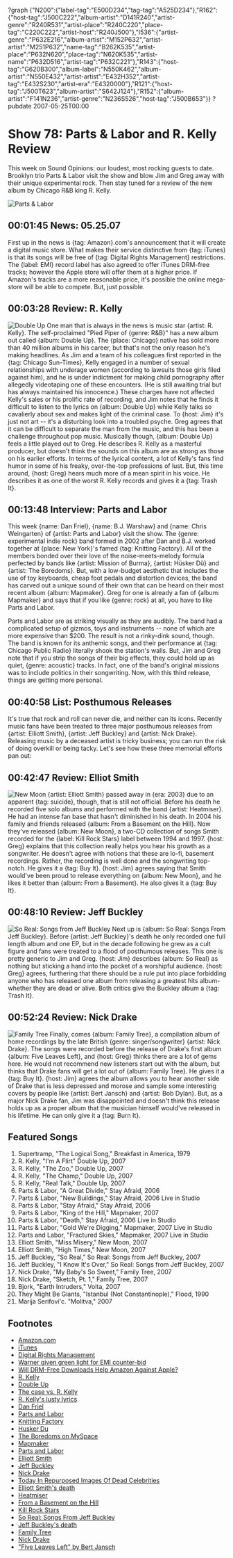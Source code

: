 ?graph {"N200":{"label-tag":"E500D234","tag-tag":"A525D234"},"R162":{"host-tag":"J500C222","album-artist":"D141R240","artist-genre":"R240R531","artist-place":"R240C220","place-tag":"C220C222","artist-host":"R240J500"},"I536":{"artist-genre":"P632E216","album-artist":"M152P632","artist-artist":"M251P632","name-tag":"B262K535","artist-place":"P632N620","place-tag":"N620K535","artist-name":"P632D516","artist-tag":"P632C221"},"R143":{"host-tag":"G620B300","album-label":"N550K462","album-artist":"N550E432","artist-artist":"E432H352","artist-tag":"E432S230","artist-era":"E4320000"},"R121":{"host-tag":"J500T623","album-artist":"S642J124"},"R152":{"album-artist":"F141N236","artist-genre":"N236S526","host-tag":"J500B653"}}
?pubdate 2007-05-25T00:00

# Show 78: Parts & Labor and R. Kelly Review
This week on Sound Opinions: our loudest, most rocking guests to date. Brooklyn trio Parts & Labor visit the show and blow Jim and Greg away with their unique experimental rock. Then stay tuned for a review of the new album by Chicago R&B king R. Kelly.

![Parts & Labor](http://static.soundopinions.org/images/2007/partslabor.jpg)


## 00:01:45 News: 05.25.07
First up in the news is {tag: Amazon}.com's announcement that it will create a digital music store. What makes their service distinctive from {tag: iTunes} is that its songs will be free of {tag: Digital Rights Management} restrictions. The {label: EMI} record label has also agreed to offer iTunes DRM-free tracks; however the Apple store will offer them at a higher price. If Amazon's tracks are a more reasonable price, it's possible the online mega-store will be able to compete. But, just possible. 

## 00:03:28 Review: R. Kelly
![Double Up](http://is5.mzstatic.com/image/thumb/Music/v4/af/9b/6d/af9b6d9c-1ba1-5713-3e55-ad8f81585251/source/600x600bb.jpg "140083/255510899")
One man that is always in the news is music star {artist: R. Kelly}. The self-proclaimed "Pied Piper of {genre: R&B}" has a new album out called {album: Double Up}. The {place: Chicago} native has sold more than 40 million albums in his career, but that's not the only reason he's making headlines. As Jim and a team of his colleagues first reported in the {tag: Chicago Sun-Times}, Kelly engaged in a number of sexual relationships with underage women (according to lawsuits those girls filed against him), and he is under indictment for making child pornography after allegedly videotaping one of these encounters. (He is still awaiting trial but has always maintained his innocence.) These charges have not affected Kelly's sales or his prolific rate of recording, and Jim notes that he finds it difficult to listen to the lyrics on {album: Double Up} while Kelly talks so cavalierly about sex and makes light of the criminal case. To {host: Jim} it's just not art -- it's a disturbing look into a troubled psyche. Greg agrees that it can be difficult to separate the man from the music, and this has been a challenge throughout pop music. Musically though, {album: Double Up} feels a little played out to Greg. He describes R. Kelly as a masterful producer, but doesn't think the sounds on this album are as strong as those on his earlier efforts. In terms of the lyrical content, a lot of Kelly's fans find humor in some of his freaky, over-the-top professions of lust. But, this time around, {host: Greg} hears much more of a mean spirit in his voice. He describes it as one of the worst R. Kelly records and gives it a {tag: Trash It}.

## 00:13:48 Interview: Parts and Labor
This week {name: Dan Friel}, {name: B.J. Warshaw} and {name: Chris Weingarten} of {artist: Parts and Labor} visit the show. The {genre: experimental indie rock} band formed in 2002 after Dan and B.J. worked together at {place: New York}'s famed {tag: Knitting Factory}. All of the members bonded over their love of the noise-meets-melody formula perfected by bands like {artist: Mission of Burma}, {artist: Hüsker Dü} and {artist: The Boredoms}. But, with a low-budget aesthetic that includes the use of toy keyboards, cheap foot pedals and distortion devices, the band has carved out a unique sound of their own that can be heard on their most recent album {album: Mapmaker}. Greg for one is already a fan of {album: Mapmaker} and says that if you like {genre: rock} at all, you have to like Parts and Labor.

Parts and Labor are as striking visually as they are audibly. The band had a complicated setup of gizmos, toys and instruments -- none of which are more expensive than $200. The result is not a rinky-dink sound, though. The band is known for its anthemic songs, and their performance at {tag: Chicago Public Radio} literally shook the station's walls. But, Jim and Greg note that if you strip the songs of their big effects, they could hold up as quiet, {genre: acoustic} tracks. In fact, one of the band's original missions was to include politics in their songwriting. Now, with this third release, things are getting more personal.

## 00:40:58 List: Posthumous Releases
It's true that rock and roll can never die, and neither can its icons. Recently music fans have been treated to three major posthumous releases from {artist: Elliott Smith}, {artist: Jeff Buckley} and {artist: Nick Drake}. Releasing music by a deceased artist is tricky business; you can run the risk of doing overkill or being tacky. Let's see how these three memorial efforts pan out:

## 00:42:47 Review: Elliot Smith
![New Moon](http://is3.mzstatic.com/image/thumb/Music/v4/70/be/8c/70be8ce2-3a2c-fe96-97a3-8dbbacc94c0c/source/600x600bb.jpg "2893902/313462269")
{artist: Elliott Smith} passed away in {era: 2003} due to an apparent {tag: suicide}, though, that is still not official. Before his death he recorded five solo albums and performed with the band {artist: Heatmiser}. He had an intense fan base that hasn't diminished in his death. In 2004 his family and friends released {album: From a Basement on the Hill}. Now they've released {album: New Moon}, a two-CD collection of songs Smith recorded for the {label: Kill Rock Stars} label between 1994 and 1997. {host: Greg} explains that this collection really helps you hear his growth as a songwriter. He doesn't agree with notions that these are lo-fi, basement recordings. Rather, the recording is well done and the songwriting top-notch. He gives it a {tag: Buy It}. {host: Jim} agrees saying that Smith would've been proud to release everything on {album: New Moon}, and he likes it better than {album: From a Basement}. He also gives it a {tag: Buy It}.

## 00:48:10 Review: Jeff Buckley
![So Real: Songs from Jeff Buckley](http://is1.mzstatic.com/image/thumb/Music/v4/10/20/5c/10205c0a-99d7-db23-e36c-a2c8f5d588e0/source/600x600bb.jpg "872190/254945140")
Next up is {album: So Real: Songs From Jeff Buckley}. Before {artist: Jeff Buckley}'s death he only recorded one full length album and one EP, but in the decade following he grew as a cult figure and fans were treated to a flood of posthumous releases. This one is pretty generic to Jim and Greg. {host: Jim} describes {album: So Real} as nothing but sticking a hand into the pocket of a worshipful audience. {host: Greg} agrees, furthering that there should be a rule put into place forbidding anyone who has released one album from releasing a greatest hits album-whether they are dead or alive. Both critics give the Buckley album a {tag: Trash It}.

## 00:52:24 Review: Nick Drake
![Family Tree](http://is2.mzstatic.com/image/thumb/Music/v4/35/5c/d3/355cd3b0-5b2e-0277-9441-c9356c1eb424/source/600x600bb.jpg "1285818/311102361")
Finally, comes {album: Family Tree}, a compilation album of home recordings by the late British {genre: singer/songwriter} {artist: Nick Drake}. The songs were recorded before the release of Drake's first album {album: Five Leaves Left}, and {host: Greg} thinks there are a lot of gems here. He would not recommend new listeners start out with the album, but thinks that Drake fans will get a lot out of {album: Family Tree}. He gives it a {tag: Buy It}. {host: Jim} agrees the album allows you to hear another side of Drake that is less depressed and morose and sample some interesting covers by people like {artist: Bert Jansch} and {artist: Bob Dylan}. But, as a major Nick Drake fan, Jim was disappointed and doesn't think this release holds up as a proper album that the musician himself would've released in his lifetime. He can only give it a {tag: Burn It}. 

## Featured Songs
1. Supertramp, "The Logical Song," Breakfast in America, 1979
2. R. Kelly, "I'm A Flirt" Double Up, 2007
3. R. Kelly, "The Zoo," Double Up, 2007 
4. R. Kelly, "The Champ," Double Up, 2007
5. R. Kelly, "Real Talk," Double Up, 2007
6. Parts & Labor, "A Great Divide," Stay Afraid, 2006
7. Parts & Labor, "New Buildings," Stay Afraid, 2006 Live in Studio
8. Parts & Labor, "Stay Afraid," Stay Afraid, 2006
9. Parts & Labor, "King of the Hill," Mapmaker, 2007
10. Parts & Labor, "Death," Stay Afraid, 2006 Live in Studio
11. Parts & Labor, "Gold We're Digging," Mapmaker, 2007 Live in Studio
12. Parts and Labor, "Fractured Skies," Mapmaker, 2007 Live in Studio
13. Elliott Smith, "Miss Misery," New Moon, 2007
14. Elliott Smith, "High Times," New Moon, 2007
15. Jeff Buckley, "So Real," So Real: Songs from Jeff Buckley, 2007
16. Jeff Buckley, "I Know It's Over," So Real: Songs from Jeff Buckley, 2007
17. Nick Drake, "My Baby's So Sweet," Family Tree, 2007
18. Nick Drake, "Sketch, Pt. 1," Family Tree, 2007
19. Bjork, "Earth Intruders," Volta, 2007
20. They Might Be Giants, "Istanbul (Not Constantinople)," Flood, 1990
21. Marija Serifovi'c. "Molitva," 2007

## Footnotes
- [Amazon.com](http://www.amazon.com/)
- [iTunes](http://www.apple.com/itunes/)
- [Digital Rights Management](http://en.wikipedia.org/wiki/Digital_Rights_Management)
- [Warner given green light for EMI counter-bid](http://business.guardian.co.uk/story/0,,2085611,00.html)
- [Will DRM-Free Downloads Help Amazon Against Apple?](http://nymag.com/daily/entertainment/2007/05/will_amazons_drm_free.html)
- [R. Kelly](http://www.r-kelly.com/)
- [Double Up](http://www.amazon.com/Double-Up-R-Kelly/dp/B000P29B3U)
- [The case vs. R. Kelly](http://www.msnbc.msn.com/id/5810090/)
- [R. Kelly's lusty lyrics](http://www.lyricsondemand.com/r/rkellylyrics/sexinthekitchenlyrics.html)
- [Dan Friel](http://www.junkmedia.org/index.php?i=1319)
- [Parts and Labor](http://www.partsandlabor.net/)
- [Knitting Factory](http://www.knittingfactory.com/)
- [Husker Du](http://www.allmusic.com/cg/amg.dll?P=amg&sql=husker+du&x=0&y=0&opt1=1&sourceid=mozilla-search)
- [The Boredoms on MySpace](http://www.myspace.com/boredoms)
- [Mapmaker](http://www.jagjaguwar.com/onesheet.php?cat=JAG103)
- [Parts and Labor](http://www.allmusic.com/cg/amg.dll?p=amg&sql=11:kvfixq8aldje)
- [Elliott Smith](http://www.sweetadeline.net/)
- [Jeff Buckley](http://www.jeffbuckley.com/)
- [Nick Drake](http://www.nickdrake.com/)
- [Today In Repurposed Images Of Dead Celebrities](http://idolator.com/tunes/advertising/today-in-repurposed-images-of-dead-celebrities-kurt-cobain-doc-marten+wearing-angel-261663.php)
- [Elliott Smith's death](http://en.wikipedia.org/wiki/Elliott_smith#Death_and_reactions)
- [Heatmiser](http://www.allmusic.com/cg/amg.dll?p=amg&sql=11:hzfexq85ldke)
- [From a Basement on the Hill](http://www.metacritic.com/music/artists/smithelliott/fromabasementonthehill?q=from%20a%20basement)
- [Kill Rock Stars](http://www.killrockstars.com/)
- [So Real: Songs From Jeff Buckley](http://www.amazon.com/So-Real-Songs-Jeff-Buckley/dp/B000NOK9YK)
- [Jeff Buckley's death](http://en.wikipedia.org/wiki/Jeff_Buckley#Death)
- [Family Tree](http://www.amazon.co.uk/Family-Tree-Nick-Drake/dp/B000PFU7O4)
- [Nick Drake](http://www.allmusic.com/cg/amg.dll?P=amg&sql=nick+drake&x=0&y=0&opt1=1&sourceid=mozilla-search)
- ["Five Leaves Left" by Bert Jansch](http://en.wikipedia.org/wiki/Five_Leaves_Left)
